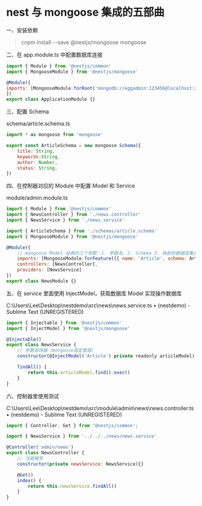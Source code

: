 # nest 与 mongoose 集成的五部曲

一、安装依赖
> cnpm install --save @nestjs/mongoose mongoose

二、在 app.module.ts 中配置数据库连接

```javascript
import { Module } from '@nestjs/common'
import { MongooseModule } from '@nestjs/mongoose'

@Module({
imports: [MongooseModule.forRoot('mongodb://eggadmin:123456@localhost:27017/eggcms',{ useNewUrlParser: true })]
})
export class ApplicationModule {}
```

三、配置 Schema

schema/article.schema.ts

```javascript
import * as mongoose from 'mongoose'

export const ArticleSchema = new mongoose.Schema({
	title: String,
	keywords:String,
	author: Number,
	status: String,
})
```

四、在控制器对应的 Module 中配置 Model 和 Service

module/admin.module.ts

```javascript
import { Module } from '@nestjs/common'
import { NewsController } from './news.controller'
import { NewsService } from './news.service'

import { ArticleSchema } from './schemas/article.schema'
import { MongooseModule } from '@nestjs/mongoose'

@Module({
	// mongoose Model 经典的三个参数：1. 参数名，2. Schema 3. 映射的数据库集合
    imports: [MongooseModule.forFeature([{ name: 'Article', schema: ArticleSchema, collection: "article" }])],
    controllers: [NewsController],
    providers: [NewsService]
})
export class NewsModule {}
```

五、在 service 里面使用 InjectModel，获取数据库 Model 实现操作数据库

C:\Users\Lee\Desktop\nestdemo\src\news\news.service.ts • (nestdemo) - Sublime Text (UNREGISTERED)

```javascript
import { Injectable } from '@nestjs/common'
import { InjectModel } from '@nestjs/mongoose'

@Injectable()
export class NewsService {
	// 参数装饰器（mongoose固定套路）
    constructor(@InjectModel('Article') private readonly articleModel) {}

    findAll() {
        return this.articleModel.find().exec()
    }
}
```

六、控制器里使用测试

C:\Users\Lee\Desktop\nestdemo\src\module\admin\news\news.controller.ts • (nestdemo) - Sublime Text (UNREGISTERED)

```javascript
import { Controller, Get } from '@nestjs/common';

import { NewsService } from '../../../news/news.service'

@Controller('admin/news')
export class NewsController {
    // 注册服务
    constructor(private newsService: NewsService){}

    @Get()
    index() {
        return this.newsService.findAll()
    }
}

```